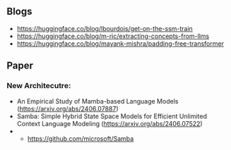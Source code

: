 ## Blogs
* https://huggingface.co/blog/lbourdois/get-on-the-ssm-train
* https://huggingface.co/blog/m-ric/extracting-concepts-from-llms
* https://huggingface.co/blog/mayank-mishra/padding-free-transformer




## Paper
### New Architecutre:
* An Empirical Study of Mamba-based Language Models (https://arxiv.org/abs/2406.07887)
* Samba: Simple Hybrid State Space Models for Efficient Unlimited Context Language Modeling (https://arxiv.org/abs/2406.07522)
* * https://github.com/microsoft/Samba
